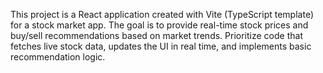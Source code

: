 <!-- Use this file to provide workspace-specific custom instructions to Copilot. For more details, visit https://code.visualstudio.com/docs/copilot/copilot-customization#_use-a-githubcopilotinstructionsmd-file -->

This project is a React application created with Vite (TypeScript template) for a stock market app. The goal is to provide real-time stock prices and buy/sell recommendations based on market trends. Prioritize code that fetches live stock data, updates the UI in real time, and implements basic recommendation logic.
